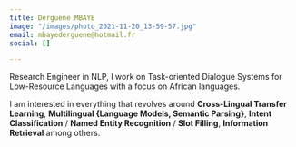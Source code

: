 ```yaml
---
title: Derguene MBAYE
image: "/images/photo_2021-11-20_13-59-57.jpg"
email: mbayederguene@hotmail.fr
social: []

---
```

Research Engineer in NLP, I work on Task-oriented Dialogue Systems for Low-Resource Languages with a focus on African languages. 

I am interested in everything that revolves around **Cross-Lingual Transfer Learning**, **Multilingual {Language Models, Semantic Parsing}**, **Intent Classification** / **Named Entity Recognition** / **Slot Filling**, **Information Retrieval** among others.